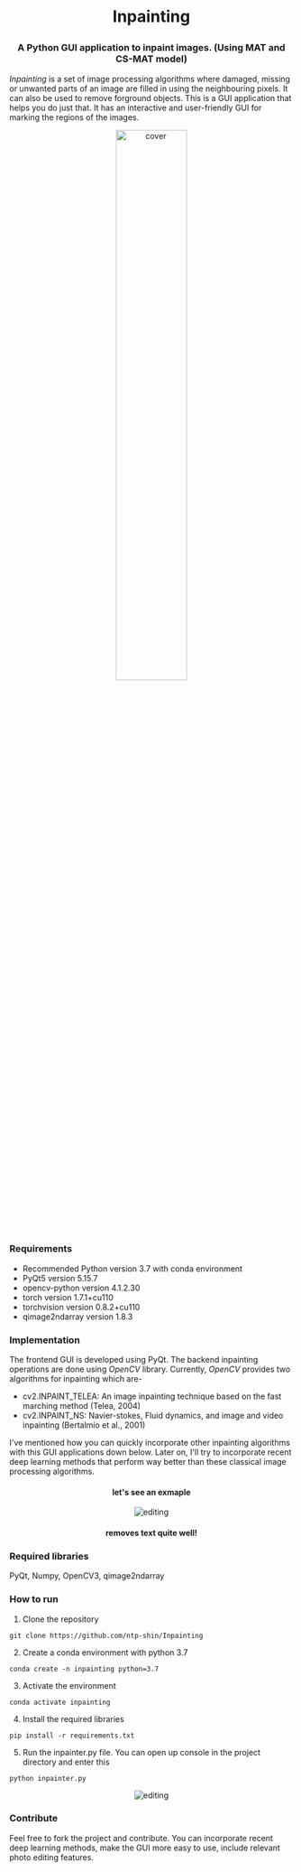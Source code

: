 <h1 align="center">
<p>Inpainting
</h1>
<h3 align="center">
<p>A Python GUI application to inpaint images. (Using MAT and CS-MAT model)
</h3>

*Inpainting* is a set of image processing algorithms where damaged, missing or unwanted parts of an image are filled in using the neighbouring pixels. It can also be used to 
remove forground objects. This is a GUI application that helps you do just that. It has an interactive and user-friendly GUI for marking the regions of the images. 

<p align="center">
 <img alt="cover" src="https://github.com/Zedd1558/Image-Inpainter/blob/master/demo/cover.jpg" height="50%" width="50%">
</p>

### Requirements
- Recommended Python version 3.7 with conda environment
- PyQt5 version 5.15.7
- opencv-python version 4.1.2.30
- torch version 1.7.1+cu110
- torchvision version 0.8.2+cu110
- qimage2ndarray version 1.8.3

### Implementation
The frontend GUI is developed using PyQt. The backend inpainting operations are done using *OpenCV* library. Currently, *OpenCV* provides two algorithms for inpainting which are-
* cv2.INPAINT_TELEA: An image inpainting technique based on the fast marching method (Telea, 2004)
* cv2.INPAINT_NS: Navier-stokes, Fluid dynamics, and image and video inpainting (Bertalmío et al., 2001)

I've mentioned how you can quickly incorporate other inpainting algorithms with this GUI applications down below. Later on, I'll try to incorporate recent deep learning methods that perform way better than these classical image processing algorithms. 

<h4 align="center">
<p>let's see an exmaple
</h4>
<p align="center">
 <img alt="editing" src="https://github.com/Zedd1558/Image-Inpainter/blob/master/demo/editpage.jpg">
</p>
<h4 align="center">
<p>removes text quite well!
</h4>

### Required libraries
PyQt, Numpy, OpenCV3, qimage2ndarray

### How to run
1. Clone the repository
```
git clone https://github.com/ntp-shin/Inpainting
```
2. Create a conda environment with python 3.7
```
conda create -n inpainting python=3.7
```
3. Activate the environment
```
conda activate inpainting
```
4. Install the required libraries
```
pip install -r requirements.txt
```
5. Run the inpainter.py file. You can open up console in the project directory and enter this 
```
python inpainter.py
```
<p align="center">
 <img alt="editing" src="https://github.com/Zedd1558/Image-Inpainter/blob/master/demo/inpaint_demo2.gif">
</p>


### Contribute
Feel free to fork the project and contribute. You can incorporate recent deep learning methods, make the GUI more easy to use, include relevant photo editing features. 

